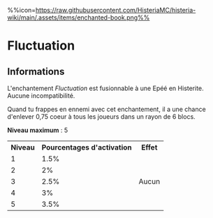 %%icon=https://raw.githubusercontent.com/HisteriaMC/histeria-wiki/main/.assets/items/enchanted-book.png%%
# Fluctuation

## Informations
L'enchantement *Fluctuation* est fusionnable à une Epéé en Histerite. Aucune incompatibilité.


Quand tu frappes en ennemi avec cet enchantement, il a une chance d'enlever 0,75 coeur à tous les joueurs dans un rayon de 6 blocs.


**Niveau maximum** : 5

<table>
  <tr>
    <th>Niveau</th>
    <th>Pourcentages d'activation</th>
    <th>Effet</th>
  </tr>
  <tr>
    <td>1</td>
    <td>1.5%</td>
    <td rowspan="5">Aucun</td>
  </tr>
  <tr>
    <td>2</td>
    <td>2%</td>
  </tr>
  <tr>
    <td>3</td>
    <td>2.5%</td>
  </tr>
  <tr>
    <td>4</td>
    <td>3%</td>
  </tr>
  <tr>
    <td>5</td>
    <td>3.5%</td>
   </tr>
</table>